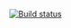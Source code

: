 [![Build status](https://ci.appveyor.com/api/projects/status/y67ar5xahkd32oma/branch/master?svg=true)](https://ci.appveyor.com/project/Stegur/ahj-1-2-load-sort/branch/master)
